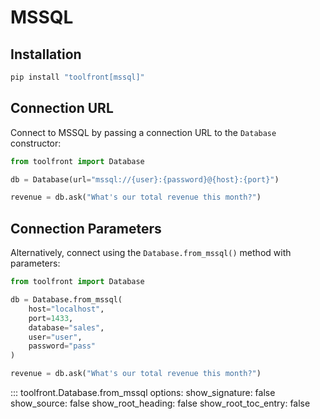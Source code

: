 # MSSQL

## Installation

```bash
pip install "toolfront[mssql]"
```

## Connection URL

Connect to MSSQL by passing a connection URL to the `Database` constructor:

```python linenums="1" hl_lines="3"
from toolfront import Database

db = Database(url="mssql://{user}:{password}@{host}:{port}")

revenue = db.ask("What's our total revenue this month?")
```

## Connection Parameters

Alternatively, connect using the `Database.from_mssql()` method with parameters:

```python linenums="1"
from toolfront import Database

db = Database.from_mssql(
    host="localhost",
    port=1433,
    database="sales",
    user="user",
    password="pass"
)

revenue = db.ask("What's our total revenue this month?")
```

::: toolfront.Database.from_mssql
    options:
      show_signature: false
      show_source: false
      show_root_heading: false
      show_root_toc_entry: false